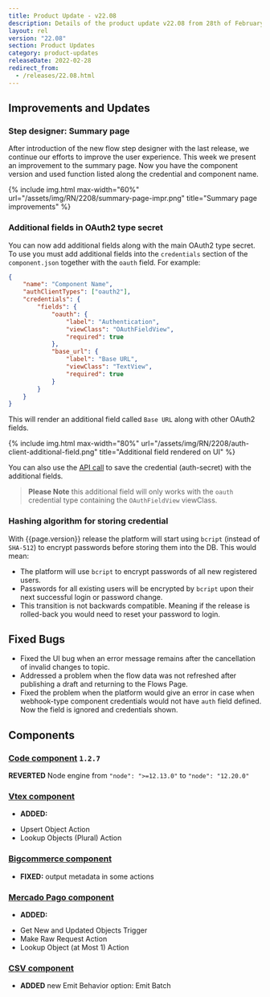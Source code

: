 ```yaml
---
title: Product Update - v22.08
description: Details of the product update v22.08 from 28th of February 2022.
layout: rel
version: "22.08"
section: Product Updates
category: product-updates
releaseDate: 2022-02-28
redirect_from:
  - /releases/22.08.html
---
```


## Improvements and Updates

### Step designer: Summary page

After introduction of the new flow step designer with the last release, we continue
our efforts to improve the user experience. This week we present an improvement
to the summary page. Now you have the component version and used function listed
along the credential and component name.

{% include img.html max-width="60%" url="/assets/img/RN/2208/summary-page-impr.png" title="Summary page improvements" %}

### Additional fields in OAuth2 type secret

You can now add additional fields along with the main OAuth2 type secret. To use
you must add additional fields into the `credentials` section of the `component.json`
together with the `oauth` field. For example:

```json
{
    "name": "Component Name",
    "authClientTypes": ["oauth2"],
    "credentials": {
        "fields": {
            "oauth": {
                "label": "Authentication",
                "viewClass": "OAuthFieldView",
                "required": true
            },
            "base_url": {
                "label": "Base URL",
                "viewClass": "TextView",
                "required": true
            }
        }
    }
}
```

This will render an additional field called `Base URL` along with other OAuth2
fields.

{% include img.html max-width="80%" url="/assets/img/RN/2208/auth-client-additional-field.png" title="Additional field rendered on UI" %}

You can also use the [API call]({{site.data.tenant.apiDocsUri}}/v2/#create-auth-secret)
to save the credential (auth-secret) with the additional fields.

> **Please Note** this additional field will only works with the `oauth` credential
> type containing the `OAuthFieldView` viewClass.

### Hashing algorithm for storing credential

With {{page.version}} release the platform will start using `bcript`
(instead of `SHA-512`) to encrypt passwords before storing them into the DB. This
would mean:

*   The platform will use `bcript` to encrypt passwords of all new registered users.
*   Passwords for all existing users will be encrypted by `bcript` upon their next successful login or password change.
*   This transition is not backwards compatible. Meaning if the release is rolled-back you would need to reset your password to login.

## Fixed Bugs

*   Fixed the UI bug when an error message remains after the cancellation of invalid changes to topic.
*   Addressed a problem when the flow data was not refreshed after publishing a draft and returning to the Flows Page.
*   Fixed the problem when the platform would give an error in case when webhook-type component credentials would not have `auth` field defined. Now the field is ignored and credentials shown.


## Components

### [Code component](/components/code/) `1.2.7`

**REVERTED** Node engine from `"node": ">=12.13.0"` to `"node": "12.20.0"`

### [Vtex component](/components/)

*   **ADDED:**
  - Upsert Object Action
  - Lookup Objects (Plural) Action

### [Bigcommerce component](/components/bigcommerce/)

*   **FIXED:** output metadata in some actions

### [Mercado Pago component](/components/)

*   **ADDED:**
  - Get New and Updated Objects Trigger
  - Make Raw Request Action
  - Lookup Object (at Most 1) Action

### [CSV component](/components/csv)

*   **ADDED** new Emit Behavior option: Emit Batch
